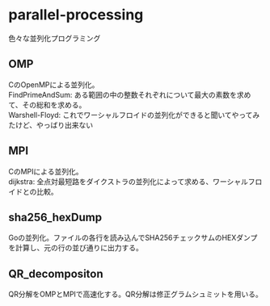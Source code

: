 # parallel-processing
色々な並列化プログラミング
## OMP
CのOpenMPによる並列化。  
FindPrimeAndSum: ある範囲の中の整数それぞれについて最大の素数を求めて、その総和を求める。  
Warshell-Floyd: これでワーシャルフロイドの並列化ができると聞いてやってみたけど、やっばり出来ない
## MPI
CのMPIによる並列化。  
dijkstra: 全点対最短路をダイクストラの並列化によって求める、ワーシャルフロイドとの比較。  

## sha256_hexDump
Goの並列化。ファイルの各行を読み込んでSHA256チェックサムのHEXダンプを計算し、元の行の並び通りに出力する。
## QR_decompositon
QR分解をOMPとMPIで高速化する。QR分解は修正グラムシュミットを用いる。